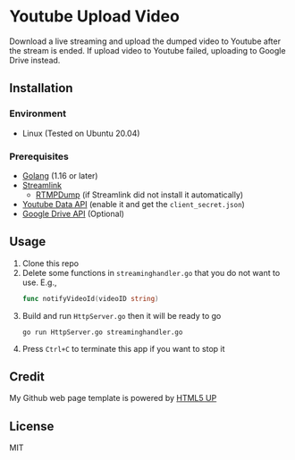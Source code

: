 # Youtube Upload Video

Download a live streaming and upload the dumped video to Youtube after the stream is ended.
If upload video to Youtube failed, uploading to Google Drive instead.

## Installation

### Environment

- Linux (Tested on Ubuntu 20.04)

### Prerequisites

- [Golang](https://golang.org/dl/) (1.16 or later)
- [Streamlink](https://github.com/streamlink/streamlink/releases/latest)
  - [RTMPDump](http://rtmpdump.mplayerhq.hu/) (if Streamlink did not install it automatically)
- [Youtube Data API](https://developers.google.com/youtube/v3/getting-started#before-you-start) (enable it and get the `client_secret.json`)
- [Google Drive API](https://developers.google.com/drive/api/v3/enable-drive-api#enable_the_drive_api) (Optional)

## Usage

1. Clone this repo
2. Delete some functions in `streaminghandler.go` that you do not want to use.
   E.g.,
   ```go
   func notifyVideoId(videoID string)
   ```
3. Build and run `HttpServer.go` then it will be ready to go
   ```shell
   go run HttpServer.go streaminghandler.go
   ```
4. Press `Ctrl+C` to terminate this app if you want to stop it

## Credit

My Github web page template is powered by [HTML5 UP](https://html5up.net/)

## License

MIT